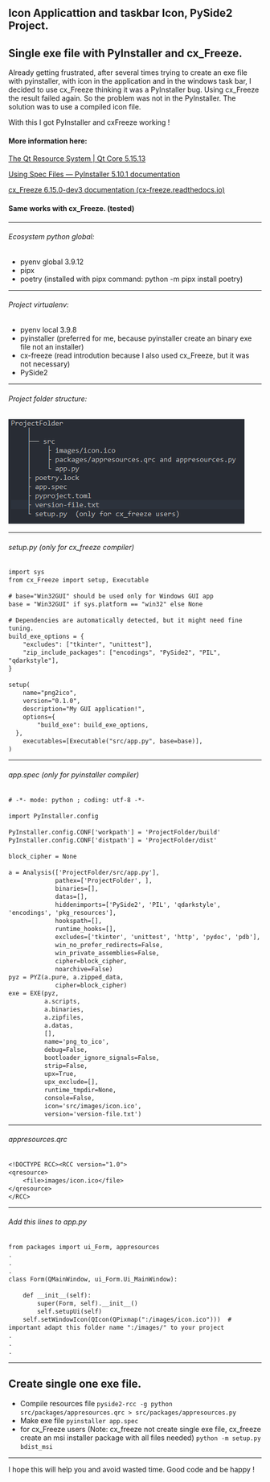 ## Icon Applicattion and taskbar Icon, PySide2 Project.

## Single exe file with PyInstaller and cx_Freeze.

Already getting frustrated, after several times trying to create an exe file with pyinstaller, with icon in the application and in the windows task bar, I decided to use cx_Freeze thinking it was a PyInstaller bug. Using cx_Freeze the result failed again. So the problem was not in the PyInstaller. The solution was to use a compiled icon file. 

With this I got PyInstaller and cxFreeze working !

#### More information here:

[The Qt Resource System | Qt Core 5.15.13](https://doc.qt.io/qt-5/resources.html)

[Using Spec Files — PyInstaller 5.10.1 documentation](https://pyinstaller.org/en/stable/spec-files.html)

[cx_Freeze 6.15.0-dev3 documentation (cx-freeze.readthedocs.io)](https://cx-freeze.readthedocs.io/en/latest/index.html)

#### Same works with cx_Freeze. (tested)

---

###### Ecosystem python global:

* pyenv global 3.9.12
* pipx
* poetry  (installed with pipx command: python -m pipx install poetry)

---

###### Project virtualenv:

* pyenv local 3.9.8
* pyinstaller 	(preferred for me, because pyinstaller create an binary exe file not an installer)
* cx-freeze 	(read introdution because I also used cx_Freeze, but it was not necessary)
* PySide2

---

###### Project folder structure:

![1682927149164](image/pysideProjectPyinstaller/1682927149164.png)

---

###### setup.py  (only for cx_freeze compiler)

```
import sys
from cx_Freeze import setup, Executable

# base="Win32GUI" should be used only for Windows GUI app
base = "Win32GUI" if sys.platform == "win32" else None

# Dependencies are automatically detected, but it might need fine tuning.
build_exe_options = {
    "excludes": ["tkinter", "unittest"],
    "zip_include_packages": ["encodings", "PySide2", "PIL", "qdarkstyle"],
}

setup(
    name="png2ico",
    version="0.1.0",
    description="My GUI application!",
    options={
        "build_exe": build_exe_options,
  },
    executables=[Executable("src/app.py", base=base)],
)

```

---

###### app.spec (only for pyinstaller compiler)

```
# -*- mode: python ; coding: utf-8 -*-

import PyInstaller.config

PyInstaller.config.CONF['workpath'] = 'ProjectFolder/build'
PyInstaller.config.CONF['distpath'] = 'ProjectFolder/dist'

block_cipher = None

a = Analysis(['ProjectFolder/src/app.py'],
             pathex=['ProjectFolder', ],
             binaries=[],
             datas=[],
             hiddenimports=['PySide2', 'PIL', 'qdarkstyle', 'encodings', 'pkg_resources'],
             hookspath=[],
             runtime_hooks=[],
             excludes=['tkinter', 'unittest', 'http', 'pydoc', 'pdb'],
             win_no_prefer_redirects=False,
             win_private_assemblies=False,
             cipher=block_cipher,
             noarchive=False)
pyz = PYZ(a.pure, a.zipped_data,
             cipher=block_cipher)
exe = EXE(pyz,
          a.scripts,
          a.binaries,
          a.zipfiles,
          a.datas,
          [],
          name='png_to_ico',
          debug=False,
          bootloader_ignore_signals=False,
          strip=False,
          upx=True,
          upx_exclude=[],
          runtime_tmpdir=None,
          console=False,
          icon='src/images/icon.ico',
          version='version-file.txt')
```

---

###### appresources.qrc

```
<!DOCTYPE RCC><RCC version="1.0">
<qresource>
    <file>images/icon.ico</file>
</qresource>
</RCC>
```

---

###### Add this lines to app.py

```
from packages import ui_Form, appresources
.
.
.
class Form(QMainWindow, ui_Form.Ui_MainWindow):

    def __init__(self):
        super(Form, self).__init__()
        self.setupUi(self)
	self.setWindowIcon(QIcon(QPixmap(":/images/icon.ico")))  # important adapt this folder name ":/images/" to your project
.
.
.
```

---

## Create single one exe file.

* Compile resources file
  `pyside2-rcc -g python src/packages/appresources.qrc > src/packages/appresources.py`
* Make exe file
  `pyinstaller app.spec`
* for cx_Freeze users (Note: cx_freeze not create single exe file, cx_freeze create an msi installer package with all files needed)
  `python -m setup.py bdist_msi`

---

I hope this will help you and avoid wasted time.  Good code and be happy !
